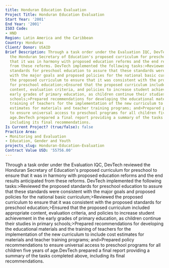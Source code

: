 ```yaml
---
title: Honduran Education Evaluation
Project Title: Honduran Education Evaluation
Start Year: '2001'
End Year: '2001'
ISO3 Code:
- HND
Region: Latin America and the Caribbean
Country: Honduras
Client/ Donor: USAID
Brief Description: Through a task order under the Evaluation IQC, DevTech reviewed
  the Honduran Secretary of Education's proposed curriculum for preschool to ensure
  that it was in harmony with proposed education reforms and the end results anticipated
  from these reforms. DevTech implemented the following tasks:>Reviewed the proposed
  standards for preschool education to assure that these standards were consistent
  with the major goals and proposed policies for the national basic curriculum;>Reviewed
  the proposed curriculum to ensure that it was consistent with the proposed standards
  for preschool education;>Ensured that the proposed curriculum included appropriate
  content, evaluation criteria, and policies to increase student achievement in the
  early grades of primary education, as children continue their studies in primary
  schools;>Prepared recommendations for developing the educational materials and the
  training of teachers for the implementation of the new curriculum to include cost
  estimates for materials and teacher training programs; and>Prepared policy recommendations
  to ensure universal access to preschool programs for all children five years of
  age.DevTech prepared a final report providing a summary of the tasks completed above,
  including its final recommendations.
Is Current Project? (true/false): false
Practice Area:
- Monitoring and Evaluation
- Education, Gender and Youth
projects_slug: Honduran-Education-Evaluation
Contract Value USD: '55756.00'
---
```


Through a task order under the Evaluation IQC, DevTech reviewed the Honduran Secretary of Education's proposed curriculum for preschool to ensure that it was in harmony with proposed education reforms and the end results anticipated from these reforms. DevTech implemented the following tasks:>Reviewed the proposed standards for preschool education to assure that these standards were consistent with the major goals and proposed policies for the national basic curriculum;>Reviewed the proposed curriculum to ensure that it was consistent with the proposed standards for preschool education;>Ensured that the proposed curriculum included appropriate content, evaluation criteria, and policies to increase student achievement in the early grades of primary education, as children continue their studies in primary schools;>Prepared recommendations for developing the educational materials and the training of teachers for the implementation of the new curriculum to include cost estimates for materials and teacher training programs; and>Prepared policy recommendations to ensure universal access to preschool programs for all children five years of age.DevTech prepared a final report providing a summary of the tasks completed above, including its final recommendations.